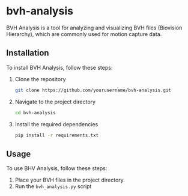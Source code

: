 # bvh-analysis

BVH Analysis is a tool for analyzing and visualizing BVH files (Biovision Hierarchy), which are commonly used for motion capture data.

## Installation
To install BVH Analysis, follow these steps:

1. Clone the repository
    ```sh
    git clone https://github.com/yourusername/bvh-analysis.git
    ```
2. Navigate to the project directory
    ```sh
    cd bvh-analysis
    ```
3. Install the required dependencies
    ```sh
    pip install -r requirements.txt
    ```

## Usage
To use BHV Analysis, follow these steps:

1. Place your BVH files in the project directory.
2. Run the `bvh_analysis.py` script